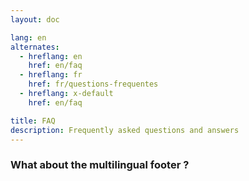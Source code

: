 ```yaml
---
layout: doc

lang: en
alternates:
  - hreflang: en
    href: en/faq
  - hreflang: fr
    href: fr/questions-frequentes
  - hreflang: x-default
    href: en/faq

title: FAQ
description: Frequently asked questions and answers
---
```



### What about the multilingual footer ?

